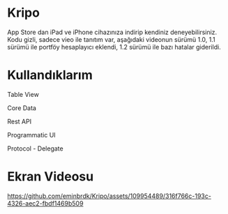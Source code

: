 # Kripo
App Store dan iPad ve iPhone cihazınıza indirip kendiniz deneyebilirsiniz. Kodu gizli, sadece vieo ile tanıtım var, aşağıdaki videonun sürümü 1.0, 1.1 sürümü ile portföy hesaplayıcı eklendi, 1.2 sürümü ile bazı hatalar giderildi.

# Kullandıklarım
<p>Table View</p>
<p>Core Data</p>
<p>Rest API</p>
<p>Programmatic UI</p>
<p>Protocol - Delegate</p>

# Ekran Videosu
https://github.com/eminbrdk/Kripo/assets/109954489/316f766c-193c-4326-aec2-fbdf1469b509
